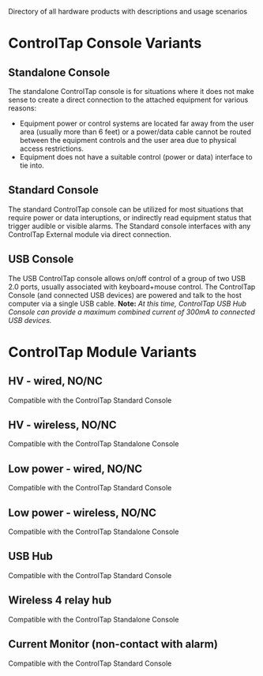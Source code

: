 
Directory of all hardware products with descriptions and usage scenarios
# ControlTap Console Variants
## Standalone Console
The standalone ControlTap console is for situations where it does not make sense to create a direct connection to the attached equipment for various reasons:
- Equipment power or control systems are located far away from the user area (usually more than 6 feet) or a power/data cable cannot be routed between the equipment controls and the user area due to physical access restrictions.
- Equipment does not have a suitable control (power or data) interface to tie into.

## Standard Console
The standard ControlTap console can be utilized for most situations that require power or data interuptions, or indirectly read equipment status that trigger audible or visible alarms. The Standard console interfaces with any ControlTap External module via direct connection.

## USB Console
The USB ControlTap console allows on/off control of a group of two USB 2.0 ports, usually associated with keyboard+mouse control. The ControlTap Console (and connected USB devices) are powered and talk to the host computer via a single USB cable.
**Note:** *At this time, ControlTap USB Hub Console can provide a maximum combined current of 300mA to connected USB devices.*

# ControlTap Module Variants
## HV - wired, NO/NC
Compatible with the ControlTap Standard Console
## HV - wireless, NO/NC
Compatible with the ControlTap Standalone Console
## Low power - wired, NO/NC
Compatible with the ControlTap Standard Console
## Low power - wireless, NO/NC
Compatible with the ControlTap Standalone Console
## USB Hub
Compatible with the ControlTap Standard Console
## Wireless 4 relay hub
Compatible with the ControlTap Standalone Console
## Current Monitor (non-contact with alarm)
Compatible with the ControlTap Standard Console
